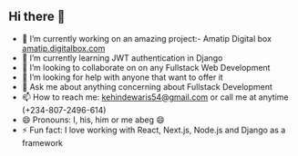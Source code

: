 ## Hi there 👋

- 🔭 I’m currently working on an amazing project:- Amatip Digital box [amatip.digitalbox.com](https://amatipdigitalbox.com/)
- 🌱 I’m currently learning JWT authentication in Django
- 👯 I’m looking to collaborate on on any Fullstack Web Development
- 🤔 I’m looking for help with anyone that want to offer it
- 💬 Ask me about anything concerning about Fullstack Development
- 📫 How to reach me: kehindewaris54@gmail.com or call me at anytime (+234-807-2496-614)
- 😄 Pronouns: I, his, him or me abeg 😄
- ⚡ Fun fact: I love working with React, Next.js, Node.js and Django as a framework


